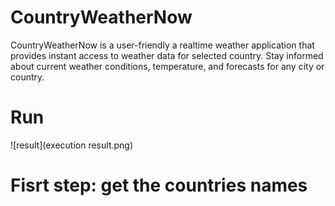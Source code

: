 # CountryWeatherNow
CountryWeatherNow is a user-friendly a realtime weather application that provides instant access to weather data for selected country. Stay informed about current weather conditions, temperature, and forecasts for any city or country.

# Run
![result](execution result.png)

# Fisrt step: get the countries names 
